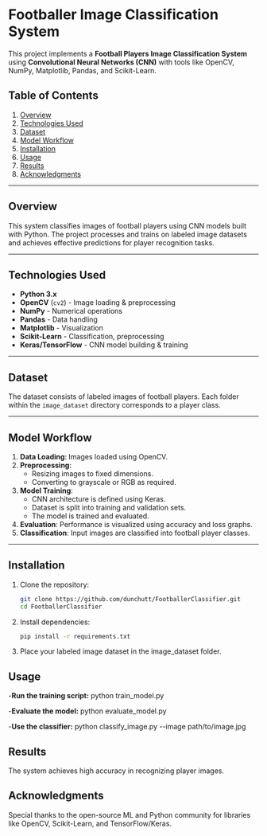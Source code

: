 # Footballer Image Classification System

This project implements a **Football Players Image Classification System** using **Convolutional Neural Networks (CNN)** with tools like OpenCV, NumPy, Matplotlib, Pandas, and Scikit-Learn.

## Table of Contents
1. [Overview](#overview)
2. [Technologies Used](#technologies-used)
3. [Dataset](#dataset)
4. [Model Workflow](#model-workflow)
5. [Installation](#installation)
6. [Usage](#usage)
7. [Results](#results)
8. [Acknowledgments](#acknowledgments)

---

## Overview
This system classifies images of football players using CNN models built with Python. The project processes and trains on labeled image datasets and achieves effective predictions for player recognition tasks.

---

## Technologies Used
- **Python 3.x**
- **OpenCV** (`cv2`) - Image loading & preprocessing
- **NumPy** - Numerical operations
- **Pandas** - Data handling
- **Matplotlib** - Visualization
- **Scikit-Learn** - Classification, preprocessing
- **Keras/TensorFlow** - CNN model building & training

---

## Dataset
The dataset consists of labeled images of football players. Each folder within the `image_dataset` directory corresponds to a player class.

---

## Model Workflow
1. **Data Loading**: Images loaded using OpenCV.
2. **Preprocessing**:
   - Resizing images to fixed dimensions.
   - Converting to grayscale or RGB as required.
3. **Model Training**:
   - CNN architecture is defined using Keras.
   - Dataset is split into training and validation sets.
   - The model is trained and evaluated.
4. **Evaluation**: Performance is visualized using accuracy and loss graphs.
5. **Classification**: Input images are classified into football player classes.

---

## Installation

1. Clone the repository:
   ```bash
   git clone https://github.com/dunchutt/FootballerClassifier.git
   cd FootballerClassifier
2. Install dependencies:
   ```bash
   pip install -r requirements.txt
3. Place your labeled image dataset in the image_dataset folder.

## Usage

-**Run the training script:**
python train_model.py

-**Evaluate the model:**
python evaluate_model.py

-**Use the classifier:**
python classify_image.py --image path/to/image.jpg

## Results

The system achieves high accuracy in recognizing player images.

## Acknowledgments

Special thanks to the open-source ML and Python community for libraries like OpenCV, Scikit-Learn, and TensorFlow/Keras.
